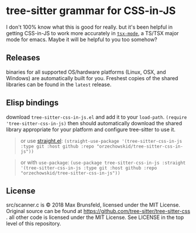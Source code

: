 # tree-sitter grammar for CSS-in-JS

I don't 100% know what this is good for really.  but it's been helpful in getting CSS-in-JS to work more accurately in [`tsx-mode`](https://github.com/orzechowskid/tsx-mode.el), a TS/TSX major mode for emacs.  Maybe it will be helpful to you too somehow?

## Releases

binaries for all supported OS/hardware platforms (Linux, OSX, and Windows) are automatically built for you.  Freshest copies of the shared libraries can be found in the `latest` release.

## Elisp bindings

download `tree-sitter-css-in-js.el` and add it to your `load-path`.  `(require 'tree-sitter-css-in-js)` then should automatically download the shared library appropriate for your platform and configure tree-sitter to use it.

> or use [straight.el](https://github.com/radian-software/straight.el):
> `(straight-use-package '(tree-sitter-css-in-js :type git :host github :repo "orzechowskid/tree-sitter-css-in-js"))`

> or with `use-package`:
> `(use-package tree-sitter-css-in-js
>   :straight '(tree-sitter-css-in-js :type git :host github :repo "orzechowskid/tree-sitter-css-in-js"))`

## License

src/scanner.c is &copy; 2018 Max Brunsfeld, licensed under the MIT License.  Original source can be found at https://github.com/tree-sitter/tree-sitter-css .
all other code is licensed under the MIT License.  See LICENSE in the top level of this repository.
